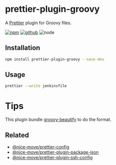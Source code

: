# prettier-plugin-groovy

A [Prettier] plugin for Groovy files.

[prettier]: https://prettier.io/

[![npm][npm-badge]][npm-url]
[![github][github-badge]][github-url]
![node][node-badge]

[npm-url]: https://www.npmjs.com/package/prettier-plugin-groovy
[npm-badge]: https://img.shields.io/npm/v/prettier-plugin-groovy.svg?style=flat-square&logo=npm
[github-url]: https://github.com/nice-move/prettier-plugin-groovy
[github-badge]: https://img.shields.io/npm/l/prettier-plugin-groovy.svg?style=flat-square&colorB=blue&logo=github
[node-badge]: https://img.shields.io/node/v/prettier-plugin-groovy.svg?style=flat-square&colorB=green&logo=node.js

## Installation

```bash
npm install prettier-plugin-groovy --save-dev
```

## Usage

```sh
prettier --write jenkinsfile
```

# Tips

This plugin bundle [groovy-beautify](https://github.com/joycollector/groovy-beautify) to do the format.

## Related

- [@nice-move/prettier-config](https://github.com/nice-move/nice-move/tree/master/packages/prettier-config)
- [@nice-move/prettier-plugin-package-json](https://github.com/nice-move/prettier-plugin-package-json)
- [@nice-move/prettier-plugin-ssh-config](https://github.com/nice-move/prettier-plugin-ssh-config)
